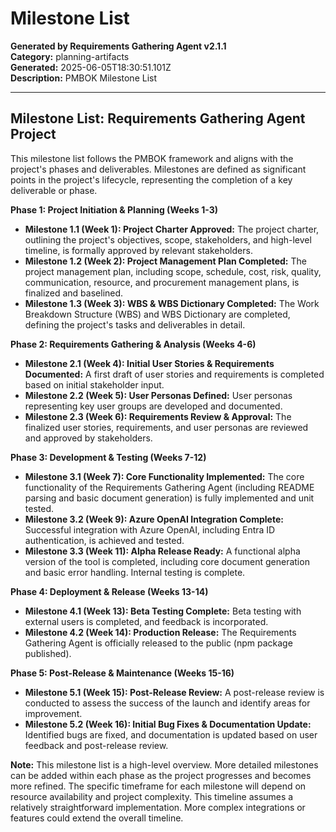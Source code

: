 # Milestone List

**Generated by Requirements Gathering Agent v2.1.1**  
**Category:** planning-artifacts  
**Generated:** 2025-06-05T18:30:51.101Z  
**Description:** PMBOK Milestone List

---

## Milestone List: Requirements Gathering Agent Project

This milestone list follows the PMBOK framework and aligns with the project's phases and deliverables.  Milestones are defined as significant points in the project's lifecycle, representing the completion of a key deliverable or phase.

**Phase 1: Project Initiation & Planning (Weeks 1-3)**

* **Milestone 1.1 (Week 1): Project Charter Approved:**  The project charter, outlining the project's objectives, scope, stakeholders, and high-level timeline, is formally approved by relevant stakeholders.
* **Milestone 1.2 (Week 2):  Project Management Plan Completed:** The project management plan, including scope, schedule, cost, risk, quality, communication, resource, and procurement management plans, is finalized and baselined.
* **Milestone 1.3 (Week 3):  WBS & WBS Dictionary Completed:** The Work Breakdown Structure (WBS) and WBS Dictionary are completed, defining the project's tasks and deliverables in detail.


**Phase 2: Requirements Gathering & Analysis (Weeks 4-6)**

* **Milestone 2.1 (Week 4):  Initial User Stories & Requirements Documented:**  A first draft of user stories and requirements is completed based on initial stakeholder input.
* **Milestone 2.2 (Week 5): User Personas Defined:** User personas representing key user groups are developed and documented.
* **Milestone 2.3 (Week 6):  Requirements Review & Approval:**  The finalized user stories, requirements, and user personas are reviewed and approved by stakeholders.


**Phase 3: Development & Testing (Weeks 7-12)**

* **Milestone 3.1 (Week 7): Core Functionality Implemented:** The core functionality of the Requirements Gathering Agent (including README parsing and basic document generation) is fully implemented and unit tested.
* **Milestone 3.2 (Week 9): Azure OpenAI Integration Complete:**  Successful integration with Azure OpenAI, including Entra ID authentication, is achieved and tested.
* **Milestone 3.3 (Week 11):  Alpha Release Ready:** A functional alpha version of the tool is completed, including core document generation and basic error handling.  Internal testing is complete.


**Phase 4: Deployment & Release (Weeks 13-14)**

* **Milestone 4.1 (Week 13): Beta Testing Complete:** Beta testing with external users is completed, and feedback is incorporated.
* **Milestone 4.2 (Week 14):  Production Release:** The Requirements Gathering Agent is officially released to the public (npm package published).


**Phase 5: Post-Release & Maintenance (Weeks 15-16)**

* **Milestone 5.1 (Week 15): Post-Release Review:** A post-release review is conducted to assess the success of the launch and identify areas for improvement.
* **Milestone 5.2 (Week 16):  Initial Bug Fixes & Documentation Update:**  Identified bugs are fixed, and documentation is updated based on user feedback and post-release review.


**Note:** This milestone list is a high-level overview.  More detailed milestones can be added within each phase as the project progresses and becomes more refined.  The specific timeframe for each milestone will depend on resource availability and project complexity.  This timeline assumes a relatively straightforward implementation.  More complex integrations or features could extend the overall timeline.
